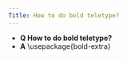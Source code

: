 ```yaml
---
Title: How to do bold teletype?
---
```


- **Q How to do bold teletype?**
- **A** \\usepackage{bold-extra}

